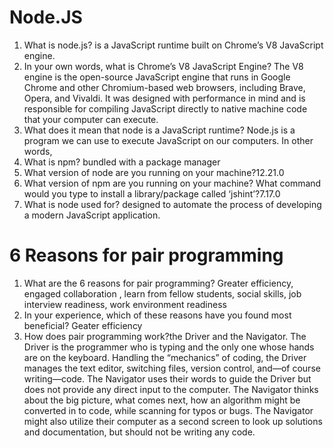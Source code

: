 # Node.JS

1. What is node.js?
   is a JavaScript runtime built on Chrome’s V8 JavaScript engine.
2. In your own words, what is Chrome’s V8 JavaScript Engine?
   The V8 engine is the open-source JavaScript engine that runs in Google Chrome and other Chromium-based web browsers, including Brave, Opera, and Vivaldi. It was designed with performance in mind and is responsible for compiling JavaScript directly to native machine code that your computer can execute.
3. What does it mean that node is a JavaScript runtime?
   Node.js is a program we can use to execute JavaScript on our computers. In other words,
4. What is npm? bundled with a package manager
5. What version of node are you running on your machine?12.21.0
6. What version of npm are you running on your machine?
   What command would you type to install a library/package called ‘jshint’?7.17.0
7. What is node used for?
   designed to automate the process of developing a modern JavaScript application.

# 6 Reasons for pair programming

1. What are the 6 reasons for pair programming?
   Greater efficiency, engaged collaboration , learn from fellow students, social skills, job interview readiness, work environment readiness
2. In your experience, which of these reasons have you found most beneficial?
   Geater efficiency
3. How does pair programming work?the Driver and the Navigator. The Driver is the programmer who is typing and the only one whose hands are on the keyboard. Handling the “mechanics” of coding, the Driver manages the text editor, switching files, version control, and—of course writing—code. The Navigator uses their words to guide the Driver but does not provide any direct input to the computer. The Navigator thinks about the big picture, what comes next, how an algorithm might be converted in to code, while scanning for typos or bugs. The Navigator might also utilize their computer as a second screen to look up solutions and documentation, but should not be writing any code.
